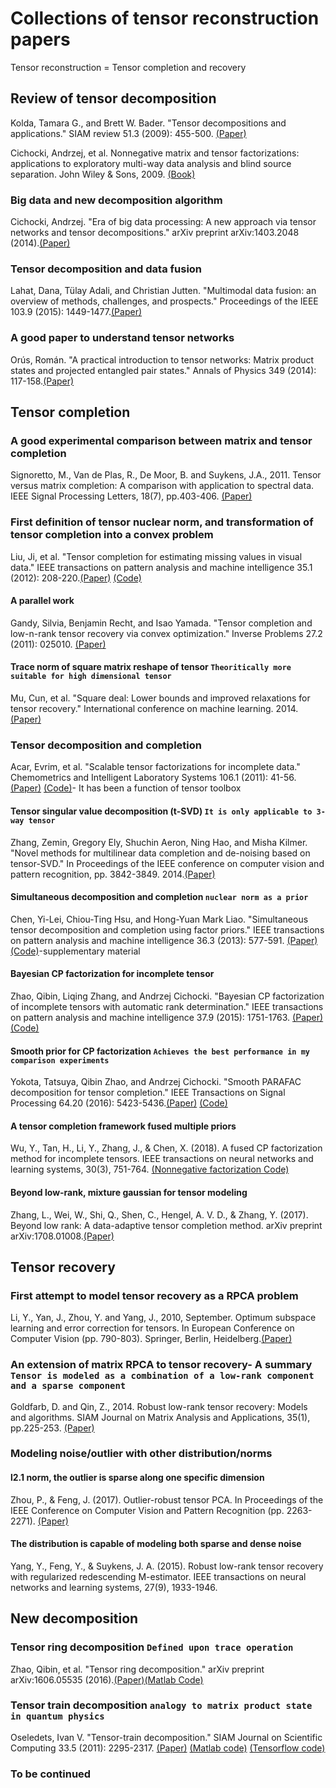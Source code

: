 # Collections of tensor reconstruction papers
Tensor reconstruction = Tensor completion and recovery

## Review of tensor decomposition
Kolda, Tamara G., and Brett W. Bader. "Tensor decompositions and applications." SIAM review 51.3 (2009): 455-500. [(Paper)](https://epubs.siam.org/doi/abs/10.1137/07070111X?journalCode=siread)

Cichocki, Andrzej, et al. Nonnegative matrix and tensor factorizations: applications to exploratory multi-way data analysis and blind source separation. John Wiley & Sons, 2009. [(Book)](http://www.academia.edu/download/46426061/Nonnegative_Matrix_and_Tensor_Factorizat20160612-12469-1usk837.pdf) 

### Big data and new decomposition algorithm
Cichocki, Andrzej. "Era of big data processing: A new approach via tensor networks and tensor decompositions." arXiv preprint arXiv:1403.2048 (2014).[(Paper)](https://arxiv.org/pdf/1403.2048.pdf) 

### Tensor decomposition and data fusion
Lahat, Dana, Tülay Adali, and Christian Jutten. "Multimodal data fusion: an overview of methods, challenges, and prospects." Proceedings of the IEEE 103.9 (2015): 1449-1477.[(Paper)](https://mdsoar.org/bitstream/handle/11603/10867/Lahat_Adali_Jutten_DataFusion_2015.pdf?sequence=1&isAllowed=y) 

### A good paper to understand tensor networks
Orús, Román. "A practical introduction to tensor networks: Matrix product states and projected entangled pair states." Annals of Physics 349 (2014): 117-158.[(Paper)](https://arxiv.org/pdf/1306.2164.pdf;)

## Tensor completion

### A good experimental comparison between matrix and tensor completion
Signoretto, M., Van de Plas, R., De Moor, B. and Suykens, J.A., 2011. Tensor versus matrix completion: A comparison with application to spectral data. IEEE Signal Processing Letters, 18(7), pp.403-406. [(Paper)](https://s3.amazonaws.com/academia.edu.documents/42367151/Tensor_Versus_Matrix_Completion_A_Compar20160208-31855-1nebvy7.pdf?response-content-disposition=inline%3B%20filename%3DTensor_Versus_Matrix_Completion_A_Compar.pdf&X-Amz-Algorithm=AWS4-HMAC-SHA256&X-Amz-Credential=AKIAIWOWYYGZ2Y53UL3A%2F20190814%2Fus-east-1%2Fs3%2Faws4_request&X-Amz-Date=20190814T123110Z&X-Amz-Expires=3600&X-Amz-SignedHeaders=host&X-Amz-Signature=9003eaeb38c3d23bd65e545e06c78cab3ee04a48e0919c5f09e2571d17bc2e77)

### First definition of tensor nuclear norm, and transformation of tensor completion into a convex problem
Liu, Ji, et al. "Tensor completion for estimating missing values in visual data." IEEE transactions on pattern analysis and machine intelligence 35.1 (2012): 208-220.[(Paper)](https://repository.kaust.edu.sa/bitstream/handle/10754/562566/2012.PAMI.JiLiu.Tensor%20Completion.pdf?sequence=1) [(Code)](http://www.cs.rochester.edu/u/jliu/code/TensorCompletion.zip)

#### A parallel work
Gandy, Silvia, Benjamin Recht, and Isao Yamada. "Tensor completion and low-n-rank tensor recovery via convex optimization." Inverse Problems 27.2 (2011): 025010. [(Paper)](https://arxiv.org/pdf/1311.6182)

#### Trace norm of square matrix reshape of tensor `Theoritically more suitable for high dimensional tensor`
Mu, Cun, et al. "Square deal: Lower bounds and improved relaxations for tensor recovery." International conference on machine learning. 2014. [(Paper)](http://proceedings.mlr.press/v32/mu14.pdf)

### Tensor decomposition and completion

Acar, Evrim, et al. "Scalable tensor factorizations for incomplete data." Chemometrics and Intelligent Laboratory Systems 106.1 (2011): 41-56.[(Paper)](https://arxiv.org/pdf/1005.2197) [(Code)](https://www.tensortoolbox.org/cp_wopt_doc.html)- It has been a function of tensor toolbox

#### Tensor singular value decomposition (t-SVD) `It is only applicable to 3-way tensor`
Zhang, Zemin, Gregory Ely, Shuchin Aeron, Ning Hao, and Misha Kilmer. "Novel methods for multilinear data completion and de-noising based on tensor-SVD." In Proceedings of the IEEE conference on computer vision and pattern recognition, pp. 3842-3849. 2014.[(Paper)](http://openaccess.thecvf.com/content_cvpr_2014/papers/Zhang_Novel_Methods_for_2014_CVPR_paper.pdf)

#### Simultaneous decomposition and completion `nuclear norm as a prior`
Chen, Yi-Lei, Chiou-Ting Hsu, and Hong-Yuan Mark Liao. "Simultaneous tensor decomposition and completion using factor priors." IEEE transactions on pattern analysis and machine intelligence 36.3 (2013): 577-591. [(Paper)](https://ir.nctu.edu.tw/bitstream/11536/23758/1/000331450100014.pdf) [(Code)](https://www.computer.org/csdl/journal/tp/2014/03/ttp2014030577/13rRUxASuNM)-supplementary material

#### Bayesian CP factorization for incomplete tensor
Zhao, Qibin, Liqing Zhang, and Andrzej Cichocki. "Bayesian CP factorization of incomplete tensors with automatic rank determination." IEEE transactions on pattern analysis and machine intelligence 37.9 (2015): 1751-1763. [(Paper)](https://arxiv.org/pdf/1401.6497) [(Code)](https://github.com/qbzhao/BCPF)

#### Smooth prior for CP factorization `Achieves the best performance in my comparison experiments`
Yokota, Tatsuya, Qibin Zhao, and Andrzej Cichocki. "Smooth PARAFAC decomposition for tensor completion." IEEE Transactions on Signal Processing 64.20 (2016): 5423-5436.[(Paper)](https://ieeexplore.ieee.org/stamp/stamp.jsp?arnumber=7502115) [(Code)](https://drive.google.com/file/d/15xk67wYZ9GI2Kn93g_aaA4CsmgnqGlHE/view)

#### A tensor completion framework fused multiple priors
Wu, Y., Tan, H., Li, Y., Zhang, J., & Chen, X. (2018). A fused CP factorization method for incomplete tensors. IEEE transactions on neural networks and learning systems, 30(3), 751-764. [(Nonnegative factorization Code)](https://github.com/Kaimaoge/Collections-of-tensor-reconstruction-papers/tree/master/NonnegativeFCP)

#### Beyond low-rank, mixture gaussian for tensor modeling
Zhang, L., Wei, W., Shi, Q., Shen, C., Hengel, A. V. D., & Zhang, Y. (2017). Beyond low rank: A data-adaptive tensor completion method. arXiv preprint arXiv:1708.01008.[(Paper)](https://arxiv.org/pdf/1708.01008.pdf)

## Tensor recovery

### First attempt to model tensor recovery as a RPCA problem
Li, Y., Yan, J., Zhou, Y. and Yang, J., 2010, September. Optimum subspace learning and error correction for tensors. In European Conference on Computer Vision (pp. 790-803). Springer, Berlin, Heidelberg.[(Paper)](https://pdfs.semanticscholar.org/cab0/f789fc311c45045e5fef3f27c67b08b1e094.pdf)

### An extension of matrix RPCA to tensor recovery- A summary `Tensor is modeled as a combination of a low-rank component and a sparse component`
Goldfarb, D. and Qin, Z., 2014. Robust low-rank tensor recovery: Models and algorithms. SIAM Journal on Matrix Analysis and Applications, 35(1), pp.225-253. [(Paper)](https://arxiv.org/pdf/1311.6182)

### Modeling noise/outlier with other distribution/norms
#### l2.1 norm, the outlier is sparse along one specific dimension
Zhou, P., & Feng, J. (2017). Outlier-robust tensor PCA. In Proceedings of the IEEE Conference on Computer Vision and Pattern Recognition (pp. 2263-2271). [(Paper)](http://openaccess.thecvf.com/content_cvpr_2017/papers/Zhou_Outlier-Robust_Tensor_PCA_CVPR_2017_paper.pdf)

#### The distribution is capable of modeling both sparse and dense noise
Yang, Y., Feng, Y., & Suykens, J. A. (2015). Robust low-rank tensor recovery with regularized redescending M-estimator. IEEE transactions on neural networks and learning systems, 27(9), 1933-1946.


## New decomposition

### Tensor ring decomposition `Defined upon trace operation`
Zhao, Qibin, et al. "Tensor ring decomposition." arXiv preprint arXiv:1606.05535 (2016).[(Paper)](https://arxiv.org/pdf/1606.05535.pdf)[(Matlab Code)](https://github.com/oscarmickelin/tensor-ring-decomposition)

### Tensor train decomposition `analogy to matrix product state in quantum physics`
Oseledets, Ivan V. "Tensor-train decomposition." SIAM Journal on Scientific Computing 33.5 (2011): 2295-2317. [(Paper)](https://www.researchgate.net/profile/Ivan_Oseledets2/publication/220412263_Tensor-Train_Decomposition/links/5bbfb5c5299bf1004c5a56e3/Tensor-Train-Decomposition.pdf) [(Matlab code)](https://github.com/oseledets/TT-Toolbox) [(Tensorflow code)](https://github.com/Bihaqo/t3f)


### To be continued

